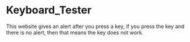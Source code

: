 # Keyboard_Tester
This website gives an alert after you press a key, if you press the key and there is no alert, then that means the key does not work. 
